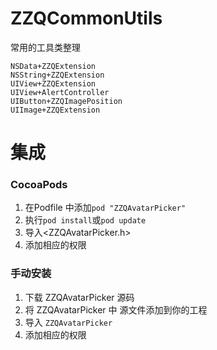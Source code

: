# ZZQCommonUtils

常用的工具类整理

```
NSData+ZZQExtension
NSString+ZZQExtension
UIView+ZZQExtension
UIView+AlertController
UIButton+ZZQImagePosition
UIImage+ZZQExtension 

```





集成
===============

### CocoaPods
1. 在Podfile 中添加`pod "ZZQAvatarPicker"`
2. 执行`pod install`或`pod update`
3. 导入\<ZZQAvatarPicker.h\>
4. 添加相应的权限

### 手动安装
1. 下载 ZZQAvatarPicker 源码
2. 将 ZZQAvatarPicker 中 源文件添加到你的工程
3. 导入 `ZZQAvatarPicker`
4. 添加相应的权限

